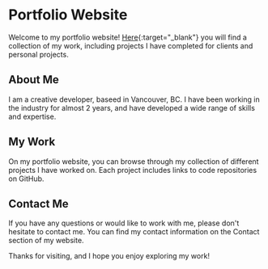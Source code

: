 # Portfolio Website
Welcome to my portfolio website! [Here](https://noufilsaqib.com/){:target="_blank"} you will find a collection of my work, including projects I have completed for clients and personal projects.

## About Me
I am a creative developer, baseed in Vancouver, BC. I have been working in the industry for almost 2 years, and have developed a wide range of skills and expertise.

## My Work
On my portfolio website, you can browse through my collection of different projects I have worked on. Each project includes links to code repositories on GitHub.

## Contact Me
If you have any questions or would like to work with me, please don't hesitate to contact me. You can find my contact information on the Contact section of my website.

Thanks for visiting, and I hope you enjoy exploring my work!